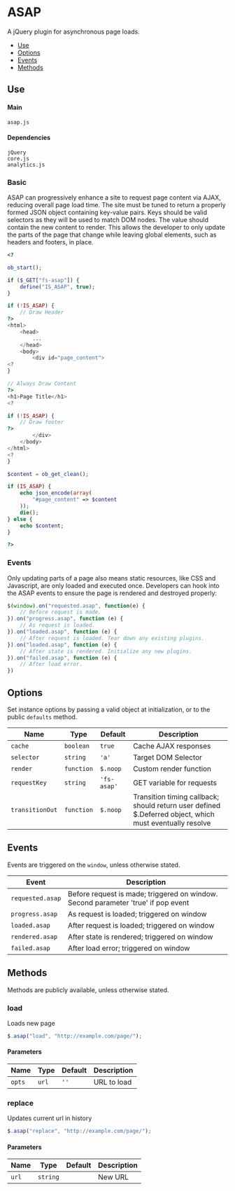 # ASAP

A jQuery plugin for asynchronous page loads.

* [Use](#use)
* [Options](#options)
* [Events](#events)
* [Methods](#methods)

## Use 

#### Main

```markup
asap.js
```

#### Dependencies

```markup
jQuery
core.js
analytics.js
```

### Basic

ASAP can progressively enhance a site to request page content via AJAX, reducing overall page load time. The site must be tuned to return a properly formed JSON object containing key-value pairs. Keys should be valid selectors as they will be used to match DOM nodes. The value should contain the new content to render. This allows the developer to only update the parts of the page that change while leaving global elements, such as headers and footers, in place.

```php
<?

ob_start();

if ($_GET["fs-asap"]) {
	define("IS_ASAP", true);
}

if (!IS_ASAP) {
	// Draw Header
?>
<html>
	<head>
		...
	</head>
	<body>
		<div id="page_content">
<?
}

// Always Draw Content
?>
<h1>Page Title</h1>
<?

if (!IS_ASAP) {
	// Draw footer
?>
		</div>
	</body>
</html>
<?
}

$content = ob_get_clean();

if (IS_ASAP) {
	echo json_encode(array(
		"#page_content" => $content
	));
	die();
} else {
	echo $content;
}

?>
```

### Events

Only updating parts of a page also means static resources, like CSS and Javascript, are only loaded and executed once. Developers can hook into the ASAP events to ensure the page is rendered and destroyed properly:

```js
$(window).on("requested.asap", function(e) {
	// Before request is made.
}).on("progress.asap", function (e) {
	// As request is loaded. 
}).on("loaded.asap", function (e) {
	// After request is loaded. Tear down any existing plugins.
}).on("loaded.asap", function (e) {
	// After state is rendered. Initialize any new plugins.
}).on("failed.asap", function (e) {
	// After load error.
})
```



## Options

Set instance options by passing a valid object at initialization, or to the public `defaults` method.

| Name | Type | Default | Description |
| --- | --- | --- | --- |
| `cache` | `boolean` | `true` | Cache AJAX responses |
| `selector` | `string` | `'a'` | Target DOM Selector |
| `render` | `function` | `$.noop` | Custom render function |
| `requestKey` | `string` | `'fs-asap'` | GET variable for requests |
| `transitionOut` | `function` | `$.noop` | Transition timing callback; should return user defined $.Deferred object, which must eventually resolve |

## Events

Events are triggered on the `window`, unless otherwise stated.

| Event | Description |
| --- | --- |
| `requested.asap` | Before request is made; triggered on window. Second parameter 'true' if pop event |
| `progress.asap` | As request is loaded; triggered on window |
| `loaded.asap` | After request is loaded; triggered on window |
| `rendered.asap` | After state is rendered; triggered on window |
| `failed.asap` | After load error; triggered on window |

## Methods

Methods are publicly available, unless otherwise stated.

### load

Loads new page

```javascript
$.asap("load", "http://example.com/page/");
```

#### Parameters

| Name | Type | Default | Description |
| --- | --- | --- | --- |
| `opts` | `url` | `''` | URL to load |

### replace

Updates current url in history

```javascript
$.asap("replace", "http://example.com/page/");
```

#### Parameters

| Name | Type | Default | Description |
| --- | --- | --- | --- |
| `url` | `string` | &nbsp; | New URL |

